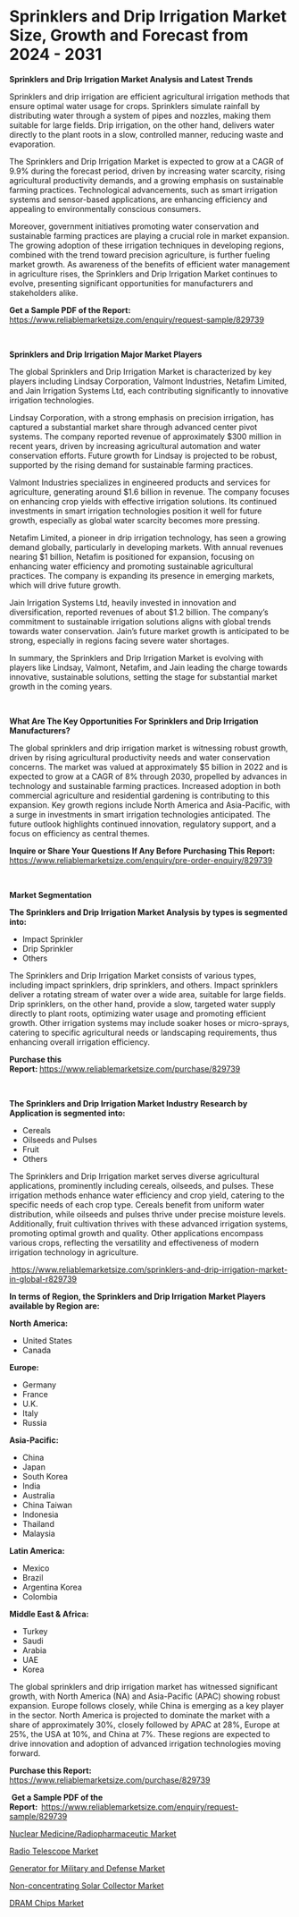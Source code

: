 <p><h1>Sprinklers and Drip Irrigation Market Size, Growth and Forecast from 2024 - 2031</h1></p><p><strong>Sprinklers and Drip Irrigation Market Analysis and Latest Trends</strong></p>
<p><p>Sprinklers and drip irrigation are efficient agricultural irrigation methods that ensure optimal water usage for crops. Sprinklers simulate rainfall by distributing water through a system of pipes and nozzles, making them suitable for large fields. Drip irrigation, on the other hand, delivers water directly to the plant roots in a slow, controlled manner, reducing waste and evaporation.</p><p>The Sprinklers and Drip Irrigation Market is expected to grow at a CAGR of 9.9% during the forecast period, driven by increasing water scarcity, rising agricultural productivity demands, and a growing emphasis on sustainable farming practices. Technological advancements, such as smart irrigation systems and sensor-based applications, are enhancing efficiency and appealing to environmentally conscious consumers. </p><p>Moreover, government initiatives promoting water conservation and sustainable farming practices are playing a crucial role in market expansion. The growing adoption of these irrigation techniques in developing regions, combined with the trend toward precision agriculture, is further fueling market growth. As awareness of the benefits of efficient water management in agriculture rises, the Sprinklers and Drip Irrigation Market continues to evolve, presenting significant opportunities for manufacturers and stakeholders alike.</p></p>
<p><strong>Get a Sample PDF of the Report:&nbsp;</strong> <a href="https://www.reliablemarketsize.com/enquiry/request-sample/829739?utm_campaign=1131&utm_medium=2&utm_source=Github&utm_content=ia&utm_term=08102024&utm_id=sprinklers-and-drip-irrigation">https://www.reliablemarketsize.com/enquiry/request-sample/829739</a></p>
<p>&nbsp;</p>
<p><strong>Sprinklers and Drip Irrigation Major Market Players</strong></p>
<p><p>The global Sprinklers and Drip Irrigation Market is characterized by key players including Lindsay Corporation, Valmont Industries, Netafim Limited, and Jain Irrigation Systems Ltd, each contributing significantly to innovative irrigation technologies.</p><p>Lindsay Corporation, with a strong emphasis on precision irrigation, has captured a substantial market share through advanced center pivot systems. The company reported revenue of approximately $300 million in recent years, driven by increasing agricultural automation and water conservation efforts. Future growth for Lindsay is projected to be robust, supported by the rising demand for sustainable farming practices.</p><p>Valmont Industries specializes in engineered products and services for agriculture, generating around $1.6 billion in revenue. The company focuses on enhancing crop yields with effective irrigation solutions. Its continued investments in smart irrigation technologies position it well for future growth, especially as global water scarcity becomes more pressing.</p><p>Netafim Limited, a pioneer in drip irrigation technology, has seen a growing demand globally, particularly in developing markets. With annual revenues nearing $1 billion, Netafim is positioned for expansion, focusing on enhancing water efficiency and promoting sustainable agricultural practices. The company is expanding its presence in emerging markets, which will drive future growth.</p><p>Jain Irrigation Systems Ltd, heavily invested in innovation and diversification, reported revenues of about $1.2 billion. The company’s commitment to sustainable irrigation solutions aligns with global trends towards water conservation. Jain’s future market growth is anticipated to be strong, especially in regions facing severe water shortages.</p><p>In summary, the Sprinklers and Drip Irrigation Market is evolving with players like Lindsay, Valmont, Netafim, and Jain leading the charge towards innovative, sustainable solutions, setting the stage for substantial market growth in the coming years.</p></p>
<p>&nbsp;</p>
<p><strong>What Are The Key Opportunities For Sprinklers and Drip Irrigation Manufacturers?</strong></p>
<p><p>The global sprinklers and drip irrigation market is witnessing robust growth, driven by rising agricultural productivity needs and water conservation concerns. The market was valued at approximately $5 billion in 2022 and is expected to grow at a CAGR of 8% through 2030, propelled by advances in technology and sustainable farming practices. Increased adoption in both commercial agriculture and residential gardening is contributing to this expansion. Key growth regions include North America and Asia-Pacific, with a surge in investments in smart irrigation technologies anticipated. The future outlook highlights continued innovation, regulatory support, and a focus on efficiency as central themes.</p></p>
<p><strong>Inquire or Share Your Questions If Any Before Purchasing This Report:</strong> <a href="https://www.reliablemarketsize.com/enquiry/pre-order-enquiry/829739?utm_campaign=1131&utm_medium=2&utm_source=Github&utm_content=ia&utm_term=08102024&utm_id=sprinklers-and-drip-irrigation">https://www.reliablemarketsize.com/enquiry/pre-order-enquiry/829739</a></p>
<p>&nbsp;</p>
<p><strong>Market Segmentation</strong></p>
<p><strong>The Sprinklers and Drip Irrigation Market Analysis by types is segmented into:</strong></p>
<p><ul><li>Impact Sprinkler</li><li>Drip Sprinkler</li><li>Others</li></ul></p>
<p><p>The Sprinklers and Drip Irrigation Market consists of various types, including impact sprinklers, drip sprinklers, and others. Impact sprinklers deliver a rotating stream of water over a wide area, suitable for large fields. Drip sprinklers, on the other hand, provide a slow, targeted water supply directly to plant roots, optimizing water usage and promoting efficient growth. Other irrigation systems may include soaker hoses or micro-sprays, catering to specific agricultural needs or landscaping requirements, thus enhancing overall irrigation efficiency.</p></p>
<p><strong>Purchase this Report:&nbsp;</strong><a href="https://www.reliablemarketsize.com/purchase/829739?utm_campaign=1131&utm_medium=2&utm_source=Github&utm_content=ia&utm_term=08102024&utm_id=sprinklers-and-drip-irrigation">https://www.reliablemarketsize.com/purchase/829739</a></p>
<p>&nbsp;</p>
<p><strong>The Sprinklers and Drip Irrigation Market Industry Research by Application is segmented into:</strong></p>
<p><ul><li>Cereals</li><li>Oilseeds and Pulses</li><li>Fruit</li><li>Others</li></ul></p>
<p><p>The Sprinklers and Drip Irrigation market serves diverse agricultural applications, prominently including cereals, oilseeds, and pulses. These irrigation methods enhance water efficiency and crop yield, catering to the specific needs of each crop type. Cereals benefit from uniform water distribution, while oilseeds and pulses thrive under precise moisture levels. Additionally, fruit cultivation thrives with these advanced irrigation systems, promoting optimal growth and quality. Other applications encompass various crops, reflecting the versatility and effectiveness of modern irrigation technology in agriculture.</p></p>
<p><a href="https://www.reliablemarketsize.com/sprinklers-and-drip-irrigation-market-in-global-r829739?utm_campaign=1131&utm_medium=2&utm_source=Github&utm_content=ia&utm_term=08102024&utm_id=sprinklers-and-drip-irrigation">&nbsp;https://www.reliablemarketsize.com/sprinklers-and-drip-irrigation-market-in-global-r829739</a></p>
<p><strong>In terms of Region, the Sprinklers and Drip Irrigation Market Players available by Region are:</strong></p>
<p>
    <p> <strong> North America: </strong>
        <ul>
            <li>United States</li>
            <li>Canada</li>
        </ul>
        </p> 
    <p> <strong> Europe: </strong>
        <ul>
            <li>Germany</li>
            <li>France</li>
            <li>U.K.</li>
            <li>Italy</li>
            <li>Russia</li>
        </ul>
        </p> 
    <p> <strong> Asia-Pacific: </strong>
        <ul>
            <li>China</li>
            <li>Japan</li>
            <li>South Korea</li>
            <li>India</li>
            <li>Australia</li>
            <li>China Taiwan</li>
            <li>Indonesia</li>
            <li>Thailand</li>
            <li>Malaysia</li>
        </ul>
        </p> 
    <p> <strong> Latin America: </strong>
        <ul>
            <li>Mexico</li>
            <li>Brazil</li>
            <li>Argentina Korea</li>
            <li>Colombia</li>
        </ul>
        </p> 
    <p> <strong> Middle East & Africa: </strong>
        <ul>
            <li>Turkey</li>
            <li>Saudi</li>
            <li>Arabia</li>
            <li>UAE</li>
            <li>Korea</li>
        </ul>
    </p>
    </p>
<p><p>The global sprinklers and drip irrigation market has witnessed significant growth, with North America (NA) and Asia-Pacific (APAC) showing robust expansion. Europe follows closely, while China is emerging as a key player in the sector. North America is projected to dominate the market with a share of approximately 30%, closely followed by APAC at 28%, Europe at 25%, the USA at 10%, and China at 7%. These regions are expected to drive innovation and adoption of advanced irrigation technologies moving forward.</p></p>
<p><strong>Purchase this Report: </strong><a href="https://www.reliablemarketsize.com/purchase/829739?utm_campaign=1131&utm_medium=2&utm_source=Github&utm_content=ia&utm_term=08102024&utm_id=sprinklers-and-drip-irrigation">https://www.reliablemarketsize.com/purchase/829739</a></p>
<p>&nbsp;<strong>Get a Sample PDF of the Report:&nbsp;&nbsp;</strong><a href="https://www.reliablemarketsize.com/enquiry/request-sample/829739?utm_campaign=1131&utm_medium=2&utm_source=Github&utm_content=ia&utm_term=08102024&utm_id=sprinklers-and-drip-irrigation">https://www.reliablemarketsize.com/enquiry/request-sample/829739</a></p>
<p><strong></strong></p>
<p><p><a href="https://github.com/CliffMedina6/Market-Research-Report-List-6/blob/main/nuclear-medicineradiopharmaceutic-market.md?utm_campaign=1131&utm_medium=2&utm_source=Github&utm_content=ia&utm_term=08102024&utm_id=sprinklers-and-drip-irrigation">Nuclear Medicine/Radiopharmaceutic Market</a></p><p><a href="https://www.linkedin.com/pulse/radio-telescope-market-matrix-applications-amateur-astronomy-kjc6f?utm_campaign=1131&utm_medium=2&utm_source=Github&utm_content=ia&utm_term=08102024&utm_id=sprinklers-and-drip-irrigation">Radio Telescope Market</a></p><p><a href="https://issuu.com/reportprime-2/docs/generator-for-military-and-defense-_17459239b12535?utm_campaign=1131&utm_medium=2&utm_source=Github&utm_content=ia&utm_term=08102024&utm_id=sprinklers-and-drip-irrigation">Generator for Military and Defense Market</a></p><p><a href="https://issuu.com/reportprime-2/docs/non-concentrating-solar-collector-m_3f363a12c7d6ad?utm_campaign=1131&utm_medium=2&utm_source=Github&utm_content=ia&utm_term=08102024&utm_id=sprinklers-and-drip-irrigation">Non-concentrating Solar Collector Market</a></p><p><a href="https://www.linkedin.com/pulse/global-dram-chips-market-trends-innovations-forward-looking-analysis-dl8ee?utm_campaign=1131&utm_medium=2&utm_source=Github&utm_content=ia&utm_term=08102024&utm_id=sprinklers-and-drip-irrigation">DRAM Chips Market</a></p></p>
